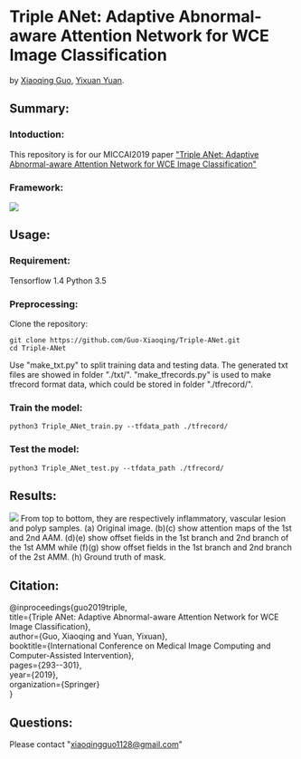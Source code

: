 # Triple ANet: Adaptive Abnormal-aware Attention Network for WCE Image Classification

by [Xiaoqing Guo](https://guo-xiaoqing.github.io/), [Yixuan Yuan](http://www.ee.cityu.edu.hk/~yxyuan/people/people.htm).

## Summary:
### Intoduction:
This repository is for our MICCAI2019 paper ["Triple ANet: Adaptive Abnormal-aware Attention Network for WCE Image Classification"](https://link.springer.com/content/pdf/10.1007%2F978-3-030-32239-7_33.pdf)
### Framework:
![](https://github.com/Guo-Xiaoqing/Triple-ANet/raw/master/framework.png)

## Usage:
### Requirement:
Tensorflow 1.4
Python 3.5

### Preprocessing:
Clone the repository:
```
git clone https://github.com/Guo-Xiaoqing/Triple-ANet.git
cd Triple-ANet
```
Use "make_txt.py" to split training data and testing data. The generated txt files are showed in folder "./txt/".
"make_tfrecords.py" is used to make tfrecord format data, which could be stored in folder "./tfrecord/".

### Train the model: 
```
python3 Triple_ANet_train.py --tfdata_path ./tfrecord/
```

### Test the model: 
```
python3 Triple_ANet_test.py --tfdata_path ./tfrecord/
```
## Results:
![](https://github.com/Guo-Xiaoqing/Triple-ANet/raw/master/result.png)
From top to bottom, they are respectively inflammatory, vascular lesion and polyp samples. (a) Original image. (b)(c) show attention maps of the 1st and 2nd AAM. (d)(e) show offset fields in the 1st branch and 2nd branch of the 1st AMM while (f)(g) show offset fields in the 1st branch and 2nd branch of the 2st AMM. (h) Ground truth of mask.

## Citation:
@inproceedings{guo2019triple, <br>
  title={Triple ANet: Adaptive Abnormal-aware Attention Network for WCE Image Classification}, <br>
  author={Guo, Xiaoqing and Yuan, Yixuan}, <br>
  booktitle={International Conference on Medical Image Computing and Computer-Assisted Intervention}, <br>
  pages={293--301}, <br>
  year={2019}, <br>
  organization={Springer} <br>
}

## Questions:
Please contact "xiaoqingguo1128@gmail.com" 
